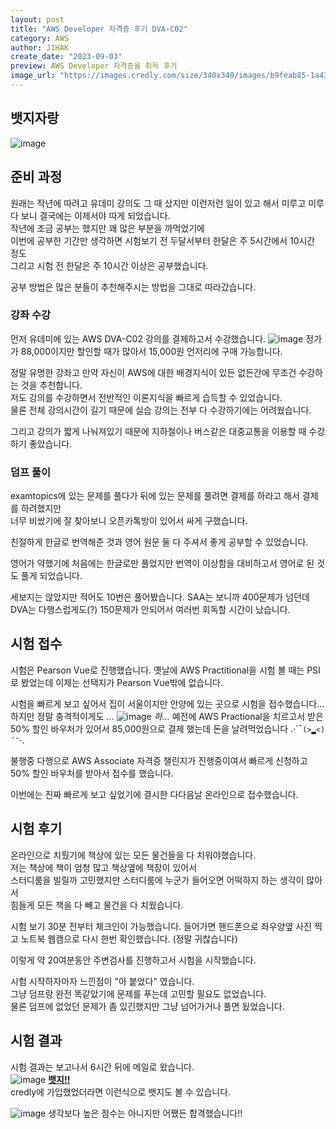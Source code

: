 ```yaml
---
layout: post
title: "AWS Developer 자격증 후기 DVA-C02"
category: AWS
author: JIHAK
create_date: "2023-09-03"
preview: AWS Developer 자격증을 취득 후기
image_url: "https://images.credly.com/size/340x340/images/b9feab85-1a43-4f6c-99a5-631b88d5461b/image.png"
---
```

## 뱃지자랑
![image](https://images.credly.com/size/340x340/images/b9feab85-1a43-4f6c-99a5-631b88d5461b/image.png)

## 준비 과정
원래는 작년에 따려고 유데미 강의도 그 때 샀지만 이런저런 일이 있고 해서 미루고 미루다 보니 결국에는 이제서야 따게 되었습니다.    
작년에 조금 공부는 했지만 꽤 많은 부분을 까먹었기에   
이번에 공부한 기간만 생각하면 시험보기 전 두달서부터 한달은 주 5시간에서 10시간 정도   
그리고 시험 전 한달은 주 10시간 이상은 공부했습니다. 

공부 방법은 많은 분들이 추천해주시는 방법을 그대로 따라갔습니다.

### 강좌 수강
먼저 유데미에 있는 AWS DVA-C02 강의를 결제하고서 수강했습니다.
![image](https://img-c.udemycdn.com/course/750x422/1921420_384a_14.jpg)
정가가 88,000이지만 할인할 때가 많아서 15,000원 언저리에 구매 가능합니다. 

정말 유명한 강좌고 만약 자신이 AWS에 대한 배경지식이 있든 없든간에 무조건 수강하는 것을 추천합니다.   
저도 강의를 수강하면서 전반적인 이론지식을 빠르게 습득할 수 있었습니다.   
물론 전체 강의시간이 길기 때문에 실습 강의는 전부 다 수강하기에는 어려웠습니다.   

그리고 강의가 짧게 나눠져있기 때문에 지하철이나 버스같은 대중교통을 이용할 때 수강하기 좋았습니다.


### 덤프 풀이
examtopics에 있는 문제를 풀다가 뒤에 있는 문제를 풀려면 결제를 하라고 해서 결제를 하려했지만   
너무 비쌌기에 잘 찾아보니 오픈카톡방이 있어서 싸게 구했습니다.   

친절하게 한글로 번역해준 것과 영어 원문 둘 다 주셔서 좋게 공부할 수 있었습니다.   

영어가 약했기에 처음에는 한글로만 풀었지만 번역이 이상함을 대비하고서 영어로 된 것도 풀게 되었습니다.

세보지는 않았지만 적어도 10번은 풀어봤습니다. SAA는 보니까 400문제가 넘던데 DVA는 다행스럽게도(?) 150문제가 안되어서 여러번 회독할 시간이 났습니다.   

## 시험 접수

시험은 Pearson Vue로 진행했습니다. 옛날에 AWS Practitional을 시험 볼 때는 PSI로 봤었는데 이제는 선택지가 Pearson Vue밖에 없습니다. 

시험을 빠르게 보고 싶어서 집이 서울이지만 안양에 있는 곳으로 시험을 접수했습니다...
하지만 정말 충격적이게도 ...
![image](https://user-images.githubusercontent.com/48908552/265219545-74393e09-8239-460a-a2a6-75fd6f2e6317.jpg)
<i>하...</i>
예전에 AWS Practional을 치르고서 받은 50% 할인 바우처가 있어서 85,000원으로 결제 했는데 돈을 날려먹었습니다 .·´¯`(>▂<)´¯`·. 

불행중 다행으로 AWS Associate 자격증 챌린지가 진행중이여서 빠르게 신청하고 50% 할인 바우처를 받아서 접수를 했습니다.

이번에는 진짜 빠르게 보고 싶었기에 결시한 다다음날 온라인으로 접수했습니다.

## 시험 후기

온라인으로 치뤘기에 책상에 있는 모든 물건들을 다 치워야했습니다.   
저는 책상에 책이 엄청 많고 책상옆에 책장이 있어서    
스터디룸을 빌릴까 고민했지만 스터디룸에 누군가 들어오면 어떡하지 하는 생각이 많아서    
힘들게 모든 책을 다 빼고 물건을 다 치웠습니다.  

시험 보기 30분 전부터 체크인이 가능했습니다. 들어가면 핸드폰으로 좌우양옆 사진 찍고 노트북 웹캠으로 다시 한번 확인했습니다. (정말 귀찮습니다)    

이렇게 약 20여분동안 주변검사를 진행하고서 시험을 시작했습니다.

시험 시작하자마자 느낀점이 "아 붙었다" 였습니다.   
그냥 덤프랑 완전 똑같았기에 문제를 푸는데 고민할 필요도 없었습니다.   
물론 덤프에 없었던 문제가 좀 있긴했지만 그냥 넘어가거나 풀면 됬었습니다.   

## 시험 결과
시험 결과는 보고나서 6시간 뒤에 메일로 왔습니다.   
![image](https://user-images.githubusercontent.com/48908552/265219660-cbf9c70e-a9ae-43db-8674-3903b3d5096a.png)
<strong><a href="https://www.credly.com/badges/911351c7-71b8-4399-85de-aa2bc02a8c01/%5D%22">뱃지!!</a></strong>   
credly에 가입했었더라면 이런식으로 뱃지도 볼 수 있습니다.

![image](https://user-images.githubusercontent.com/48908552/265219848-aad8a92a-b927-42df-8ddb-9077093ad2e3.jpg)
생각보다 높은 점수는 아니지만 어쨌든 합격했습니다!!


